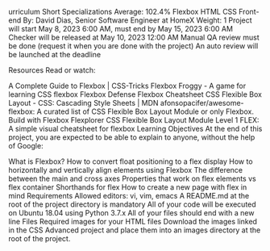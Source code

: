 urriculum Short Specializations Average: 102.4% Flexbox HTML CSS Front-end By: David Dias, Senior Software Engineer at HomeX Weight: 1 Project will start May 8, 2023 6:00 AM, must end by May 15, 2023 6:00 AM Checker will be released at May 10, 2023 12:00 AM Manual QA review must be done (request it when you are done with the project) An auto review will be launched at the deadline

Resources Read or watch:

A Complete Guide to Flexbox | CSS-Tricks Flexbox Froggy - A game for learning CSS flexbox Flexbox Defense Flexbox Cheatsheet CSS Flexible Box Layout - CSS: Cascading Style Sheets | MDN afonsopacifer/awesome-flexbox: A curated list of CSS Flexible Box Layout Module or only Flexbox. Build with Flexbox Flexplorer CSS Flexible Box Layout Module Level 1 FLEX: A simple visual cheatsheet for flexbox Learning Objectives At the end of this project, you are expected to be able to explain to anyone, without the help of Google:

What is Flexbox? How to convert float positioning to a flex display How to horizontally and vertically align elements using Flexbox The difference between the main and cross axes Properties that work on flex elements vs flex container Shorthands for flex How to create a new page with flex in mind Requirements Allowed editors: vi, vim, emacs A README.md at the root of the project directory is mandatory All of your code will be executed on Ubuntu 18.04 using Python 3.7.x All of your files should end with a new line Files Required images for your HTML files Download the images linked in the CSS Advanced project and place them into an images directory at the root of the project.

